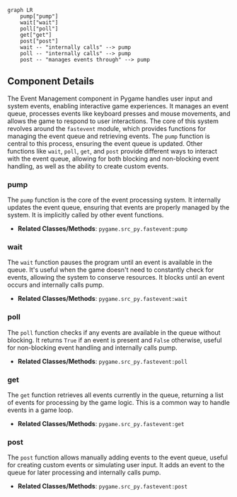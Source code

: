```mermaid
graph LR
    pump["pump"]
    wait["wait"]
    poll["poll"]
    get["get"]
    post["post"]
    wait -- "internally calls" --> pump
    poll -- "internally calls" --> pump
    post -- "manages events through" --> pump
```

## Component Details

The Event Management component in Pygame handles user input and system events, enabling interactive game experiences. It manages an event queue, processes events like keyboard presses and mouse movements, and allows the game to respond to user interactions. The core of this system revolves around the `fastevent` module, which provides functions for managing the event queue and retrieving events. The `pump` function is central to this process, ensuring the event queue is updated. Other functions like `wait`, `poll`, `get`, and `post` provide different ways to interact with the event queue, allowing for both blocking and non-blocking event handling, as well as the ability to create custom events.

### pump
The `pump` function is the core of the event processing system. It internally updates the event queue, ensuring that events are properly managed by the system. It is implicitly called by other event functions.
- **Related Classes/Methods**: `pygame.src_py.fastevent:pump`

### wait
The `wait` function pauses the program until an event is available in the queue. It's useful when the game doesn't need to constantly check for events, allowing the system to conserve resources. It blocks until an event occurs and internally calls pump.
- **Related Classes/Methods**: `pygame.src_py.fastevent:wait`

### poll
The `poll` function checks if any events are available in the queue without blocking. It returns `True` if an event is present and `False` otherwise, useful for non-blocking event handling and internally calls pump.
- **Related Classes/Methods**: `pygame.src_py.fastevent:poll`

### get
The `get` function retrieves all events currently in the queue, returning a list of events for processing by the game logic. This is a common way to handle events in a game loop.
- **Related Classes/Methods**: `pygame.src_py.fastevent:get`

### post
The `post` function allows manually adding events to the event queue, useful for creating custom events or simulating user input. It adds an event to the queue for later processing and internally calls pump.
- **Related Classes/Methods**: `pygame.src_py.fastevent:post`
